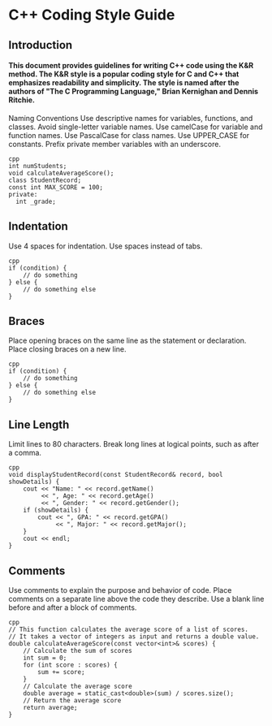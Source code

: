 
# C++ Coding Style Guide
## Introduction
#### This document provides guidelines for writing C++ code using the K&R method. The K&R style is a popular coding style for C and C++ that emphasizes readability and simplicity. The style is named after the authors of "The C Programming Language," Brian Kernighan and Dennis Ritchie.

Naming Conventions
Use descriptive names for variables, functions, and classes. Avoid single-letter variable names.
Use camelCase for variable and function names.
Use PascalCase for class names.
Use UPPER_CASE for constants.
Prefix private member variables with an underscore.
```
cpp
int numStudents;
void calculateAverageScore();
class StudentRecord;
const int MAX_SCORE = 100;
private:
  int _grade;
```
## Indentation
Use 4 spaces for indentation.
Use spaces instead of tabs.
```
cpp
if (condition) {
    // do something
} else {
    // do something else
}
```
## Braces
Place opening braces on the same line as the statement or declaration.
Place closing braces on a new line.
```
cpp
if (condition) {
    // do something
} else {
    // do something else
}
```
## Line Length
Limit lines to 80 characters.
Break long lines at logical points, such as after a comma.
```
cpp
void displayStudentRecord(const StudentRecord& record, bool showDetails) {
    cout << "Name: " << record.getName()
         << ", Age: " << record.getAge()
         << ", Gender: " << record.getGender();
    if (showDetails) {
        cout << ", GPA: " << record.getGPA()
             << ", Major: " << record.getMajor();
    }
    cout << endl;
}
```
## Comments
Use comments to explain the purpose and behavior of code.
Place comments on a separate line above the code they describe.
Use a blank line before and after a block of comments.
```
cpp
// This function calculates the average score of a list of scores.
// It takes a vector of integers as input and returns a double value.
double calculateAverageScore(const vector<int>& scores) {
    // Calculate the sum of scores
    int sum = 0;
    for (int score : scores) {
        sum += score;
    }
    // Calculate the average score
    double average = static_cast<double>(sum) / scores.size();
    // Return the average score
    return average;
}
```
